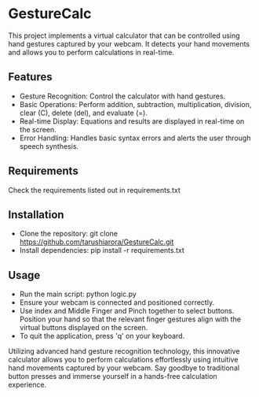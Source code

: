 # GestureCalc

This project implements a virtual calculator that can be controlled using hand gestures captured by your webcam. It detects your hand movements and allows you to perform calculations in real-time.


## Features

 - Gesture Recognition: Control the calculator with hand gestures.
- Basic Operations: Perform addition, subtraction, multiplication, division, clear (C), delete (del), and evaluate (=).
- Real-time Display: Equations and results are displayed in real-time on the screen.
- Error Handling: Handles basic syntax errors and alerts the user through speech synthesis.


## Requirements
Check the requirements listed out in requirements.txt
## Installation
- Clone the repository: git clone https://github.com/tarushiarora/GestureCalc.git
- Install dependencies: pip install -r requirements.txt

## Usage
- Run the main script: python logic.py
- Ensure your webcam is connected and positioned correctly.
- Use index and Middle Finger and Pinch together to select buttons. Position your hand so that the relevant finger gestures align with the virtual buttons displayed on the screen.
- To quit the application, press 'q' on your keyboard.

Utilizing advanced hand gesture recognition technology, this innovative calculator allows you to perform calculations effortlessly using intuitive hand movements captured by your webcam. Say goodbye to traditional button presses and immerse yourself in a hands-free calculation experience.
